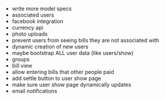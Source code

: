 - write more model specs
- associated users
- facebook integration
- currency api
- photo uploads
- prevent users from seeing bills they are not associated with
- dynamic creation of new users
- maybe bootstrap ALL user data (like users/show)
- groups
- bill view
- allow entering bills that other people paid
- add settle button to user show page
- make sure user show page dynamically updates
- email notifications